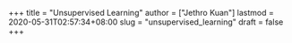 +++
title = "Unsupervised Learning"
author = ["Jethro Kuan"]
lastmod = 2020-05-31T02:57:34+08:00
slug = "unsupervised_learning"
draft = false
+++
